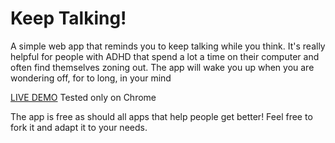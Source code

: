 # Keep Talking!
A simple web app that reminds you to keep talking while you think.
It's really helpful for people with ADHD that spend a lot a time on their computer and often find themselves zoning out. 
The app will wake you up when you are wondering off, for to long, in your mind
 
[LIVE DEMO](https://draghicesco.github.io/keep-talking/)
Tested only on Chrome

The app is free as should all apps that help people get better!
Feel free to fork it and adapt it to your needs.
